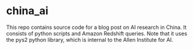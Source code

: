 # china_ai
This repo contains source code for a blog post on AI research in China.
It consists of python scripts and Amazon Redshift queries.
Note that it uses the pys2 python library, which is internal
to the Allen Institute for AI.
